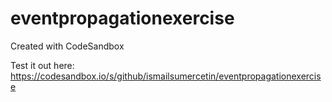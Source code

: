 # eventpropagationexercise
Created with CodeSandbox

Test it out here: https://codesandbox.io/s/github/ismailsumercetin/eventpropagationexercise
